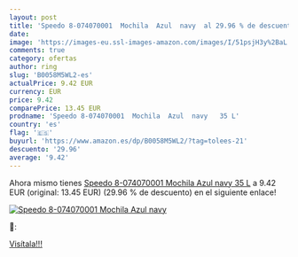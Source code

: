 ```yaml
---
layout: post
title: 'Speedo 8-074070001  Mochila  Azul  navy  al 29.96 % de descuento'
date: 
image: 'https://images-eu.ssl-images-amazon.com/images/I/51psjH3y%2BaL._SL200_.jpg'
comments: true
category: ofertas
author: ring
slug: 'B0058M5WL2-es'
actualPrice: 9.42 EUR
currency: EUR
price: 9.42
comparePrice: 13.45 EUR
prodname: 'Speedo 8-074070001  Mochila  Azul  navy   35 L'
country: 'es'
flag: '🇪🇸'
buyurl: 'https://www.amazon.es/dp/B0058M5WL2/?tag=tolees-21'
descuento: '29.96'
average: '9.42'
---
```


Ahora mismo tienes [Speedo 8-074070001  Mochila  Azul  navy   35 L](https://www.amazon.es/dp/B0058M5WL2/?tag=tolees-21) a 9.42 EUR (original: 13.45 EUR) (29.96 %  de descuento) en el siguiente enlace!

[![Speedo 8-074070001  Mochila  Azul  navy ](https://images-eu.ssl-images-amazon.com/images/I/51psjH3y%2BaL._SL200_.jpg)](https://www.amazon.es/dp/B0058M5WL2/?tag=tolees-21)

🔎:


[Visítala!!!](https://www.amazon.es/dp/B0058M5WL2/?tag=tolees-21)

